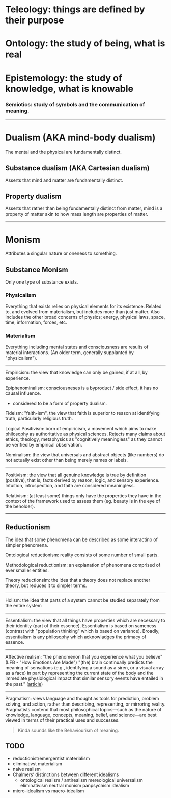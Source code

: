 # Teleology: things are defined by their purpose
# Ontology: the study of being, what is real
# Epistemology: the study of knowledge, what is knowable


### Semiotics: study of symbols and the communication of meaning.

---

# Dualism (AKA mind-body dualism)
The mental and the physical are fundamentally distinct.

## Substance dualism (AKA Cartesian dualism)
Asserts that mind and matter are fundamentally distinct.

## Property dualism

Asserts that rather than being fundamentally distinct from matter, mind is a property of matter akin to how mass length are properties of matter.

---

# Monism

Attributes a singular nature or oneness to something.

## Substance Monism

Only one type of substance exists.

### Physicalism

Everything that exists relies on physical elements for its existence. Related to, and evolved from materialism, but includes more than just matter. Also includes the other broad concerns of physics; energy, physical laws, space, time, information, forces, etc.

### Materialism

Everything including mental states and consciousness are results of material interactions. (An older term, generally supplanted by "physicalism").

---

Empiricism: the view that knowledge can only be gained, if at all, by experience.

Epiphenominalism: consciousneses is a byproduct / side effect, it has no causal influence.
 * considered to be a form of property dualism.

Fideism: "faith-ism", the view that faith is superior to reason at identifying truth, particularly religious truth.

Logical Positivism: born of empiricism, a movement which aims to make philosophy as authoritative as physical sciences. Rejects many claims about ethics, theology, metaphysics as "cognitively meaningless" as they cannot be verified by empirical observation.

Nominalism: the view that universals and abstract objects (like numbers) do not actually exist other than being merely names or labels.

---

Positivism: the view that all genuine knowledge is true by definition (positive), that is; facts derived by reason, logic, and sensory experience. Intuition, introspection, and faith are considered meaningless.

Relativism: (at least some) things only have the properties they have in the context of the framework used to assess them (eg. beauty is in the eye of the beholder).

---

## Reductionism

The idea that some phenomena can be described as some interactino of simpler phenomena.

Ontological reductionism: reality consists of some number of small parts.

Methodological reductionism: an explanation of phenomena comprised of ever smaller entities.

Theory reductionsim: the idea that a theory does not replace another theory, but reduces it to simpler terms.

---

Holism: the idea that parts of a system cannot be studied separately from the entire system

---

Essentialism: the view that all things have properties which are necessary to their identity (part of their essence). Essentialism is based on sameness (contrast with "population thinking" which is based on variance).  Broadly, essentialism is any philosophy which acknowladges the primacy of essence.

---

Affective realism: "the phenomenon that you experience what you believe" (LFB - "How Emotions Are Made") "(the) brain continually predicts the meaning of sensations (e.g., identifying a sound as a siren, or a visual array as a face) in part by representing the current state of the body and the immediate physiological impact that similar sensory events have entailed in the past." ([article](doi.org/10.1007/s42761-022-00114-9))


---

Pragmatism: views language and thought as tools for prediction, problem solving, and action, rather than describing, representing, or mirroring reality. Pragmatists contend that most philosophical topics—such as the nature of knowledge, language, concepts, meaning, belief, and science—are best viewed in terms of their practical uses and successes.

> Kinda sounds like the Behaviourism of meaning.

## TODO


- reductionist/emergentist materialism
- eliminativst materialism
- naive realism
- Chalmers’ distinctions between different idealisms
  - ontological realism / antirealism
mereological universalism
eliminativism
neutral monism
panpsychism
idealism
- micro-idealism vs macro-idealism

